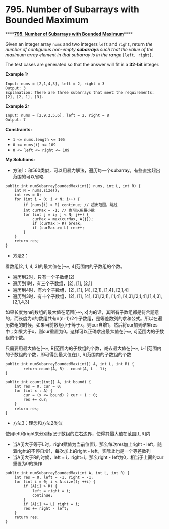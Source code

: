 # 795. Number of Subarrays with Bounded Maximum

\*\*\*\*[**795. Number of Subarrays with Bounded Maximum**](https://leetcode.com/problems/number-of-subarrays-with-bounded-maximum/)\*\*\*\*

Given an integer array `nums` and two integers `left` and `right`, return _the number of contiguous non-empty **subarrays** such that the value of the maximum array element in that subarray is in the range_ `[left, right]`.

The test cases are generated so that the answer will fit in a **32-bit** integer.

**Example 1:**

```text
Input: nums = [2,1,4,3], left = 2, right = 3
Output: 3
Explanation: There are three subarrays that meet the requirements: [2], [2, 1], [3].
```

**Example 2:**

```text
Input: nums = [2,9,2,5,6], left = 2, right = 8
Output: 7
```

**Constraints:**

* `1 <= nums.length <= 105`
* `0 <= nums[i] <= 109`
* `0 <= left <= right <= 109`

**My Solutions:**

* 方法1：和560类似，可以用暴力解法，遍历每一个subarray。有些直接超出范围的可以省略

```text
public int numSubarrayBoundedMax(int[] nums, int L, int R) {
    int N = nums.size();
    int res = 0;
    for (int i = 0; i < N; i++) {
        if (nums[i] > R) continue; // 超出范围，跳过
        int curMax = -1; // 也可以用最小数 
        for (int j = i; j < N; j++) {
            curMax = max(curMax, A[j]);
            if (curMax > R) break;
            if (curMax >= L) res++;
        }
    }
    return res;
}
```

* 方法2：

看数组\[2, 1, 4, 3\]的最大值在\[-∞, 4\]范围内的子数组的个数。

* 遍历到2时，只有一个子数组\[2\]
* 遍历到1时，有三个子数组，\[2\], \[1\], \[2,1\]
* 遍历到4时，有六个子数组，\[2\], \[1\], \[4\], \[2,1\], \[1,4\], \[2,1,4\]
* 遍历到3时，有十个子数组，\[2\], \[1\], \[4\], \[3\],\[2,1\], \[1,4\], \[4,3\],\[2,1,4\],\[1,4,3\],\[2,1,4,3\]

如果长度为n的数组的最大值在范围\[-∞, x\]内的话，其所有子数组都是符合题意的，而长度为n的数组共有n\(n+1\)/2个子数组，是等差数列的求和公式。所以在遍历数组的时候，如果当前数组小于等于x，则cur自增1，然后将cur加到结果res中；如果大于x，则cur重置为0。这样可以正确求出最大值在\[-∞, x\]范围内的子数组的个数。

只需要用最大值在\[-∞, R\]范围内的子数组的个数，减去最大值在\[-∞, L-1\]范围内的子数组的个数，即可得到最大值在\[L, R\]范围内的子数组的个数

```text
public int numSubarrayBoundedMax(int[] A, int L, int R) {
        return count(A, R) - count(A, L - 1);
}

public int count(int[] A, int bound) {
    int res = 0, cur = 0;
    for (int x : A) {
        cur = (x <= bound) ? cur + 1 : 0;
        res += cur;
    }
    return res;
}
```

* 方法3：理念和方法2类似

使用left和right来分别标记子数组的左右边界，使得其最大值在范围\[L,R\]内

* 当A\[i\]大于等于L时，right赋值为当前位置i，那么每次res加上right - left，随着right的不停自增1，每次加上的right - left，实际上也是一个等差数列
* 当A\[i\]大于R的时候，left = i，right=i，那么right - left为0，相当于上面的cur重置为0的操作

```text
public int numSubarrayBoundedMax(int A, int L, int R) {
    int res = 0, left = -1, right = -1;
    for (int i = 0; i < A.size(); ++i) {
        if (A[i] > R) {
            left = right = i;
            continue;
        }
        if (A[i] >= L) right = i;
        res += right - left;
    }
    return res;
}
```

